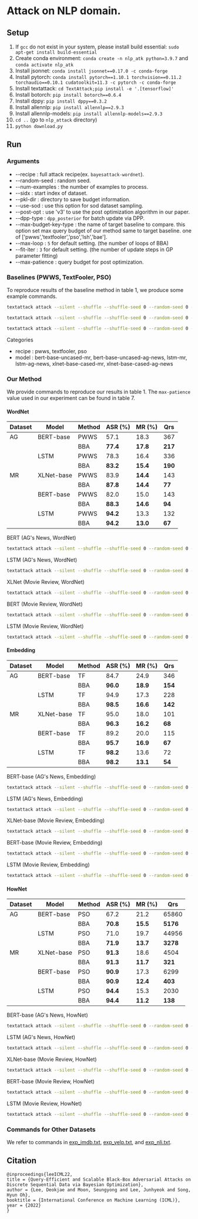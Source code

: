# Attack on NLP domain.

## Setup
1. If `gcc` do not exist in your system, please install build essential: `sudo apt-get install build-essential`
2. Create conda environment: `conda create -n nlp_atk python=3.9.7` and `conda activate nlp_atk`
3. Install jsonnet: `conda install jsonnet==0.17.0 -c conda-forge`
4. Install pytorch: `conda install pytorch==1.10.1 torchvision==0.11.2 torchaudio==0.10.1 cudatoolkit=11.3 -c pytorch -c conda-forge`
5. Install textattack: `cd TextAttack;pip install -e '.[tensorflow]'`
6. Install botorch: `pip install botorch==0.6.4`
7. Install dppy: `pip install dppy==0.3.2`
8. Install allennlp: `pip install allennlp==2.9.3`
9. Install allennlp-models: `pip install allennlp-models==2.9.3`
10. `cd ..` (go to `nlp_attack` directory)
11. `python download.py`
## Run

### Arguments
* --recipe : full attack recipe(ex. `bayesattack-wordnet`).
* --random-seed : random seed.
* --num-examples : the number of examples to process.
* --sidx : start index of dataset.
* --pkl-dir : directory to save budget information.
* --use-sod : use this option for sod dataset sampling.
* --post-opt : use 'v3' to use the post optimization algorithm in our paper.
* --dpp-type : `dpp_posterior` for batch update via DPP.
* --max-budget-key-type : the name of target baseline to compare. this option set max query budget of our method same to target baseline. one of ['pwws','textfooler','pso','lsh','bae'].
* --max-loop : `5` for default setting. (the number of loops of BBA)
* --fit-iter : `3` for default setting. (the number of update steps in GP parameter fitting)
* --max-patience : query budget for post optimization.


### Baselines (PWWS, TextFooler, PSO)
To reproduce results of the baseline method in table 1, we produce some example commands.

```bash
textattack attack --silent --shuffle --shuffle-seed 0 --random-seed 0 --product-space --recipe pwws --model bert-base-uncased-mr --num-examples 500 --sidx 0 --pkl-dir RESULTS
```

```bash
textattack attack --silent --shuffle --shuffle-seed 0 --random-seed 0 --product-space --recipe textfooler --model lstm-ag-news --num-examples 500 --sidx 0 --pkl-dir RESULTS
```

```bash
textattack attack --silent --shuffle --shuffle-seed 0 --random-seed 0 --product-space --recipe pso --model xlnet-base-cased-mr --num-examples 500 --sidx 0 --pkl-dir RESULTS
```

Categories
* recipe : pwws, textfooler, pso 
* model : bert-base-uncased-mr, bert-base-uncased-ag-news, lstm-mr, lstm-ag-news, xlnet-base-cased-mr, xlnet-base-cased-ag-news

### Our Method
We provide commands to reproduce our results in table 1. The `max-patience` value used in our experiment can be found in table 7.

#### WordNet 
|Dataset|Model|Method | ASR (\%)| MR (\%)| Qrs |
|---|---|---|---|---|---|
|AG|BERT-base| PWWS| 57.1| 18.3|   367|
||    | BBA| __77.4__| __17.8__|   __217__|
||LSTM| PWWS| 78.3| 16.4|   336|
||    | BBA| __83.2__| __15.4__|   __190__|
|MR|XLNet-base| PWWS| 83.9| __14.4__|   143|
||    | BBA| __87.8__| __14.4__|    __77__|
||BERT-base| PWWS| 82.0| 15.0|   143|
||    | BBA| __88.3__| __14.6__|    __94__|
||LSTM| PWWS| __94.2__| 13.3|   132|
||    | BBA| __94.2__| __13.0__|    __67__|

BERT (AG's News, WordNet)
```bash
textattack attack --silent --shuffle --shuffle-seed 0 --random-seed 0 --recipe bayesattack-wordnet --model bert-base-uncased-ag-news --num-examples 500 --sidx 0 --pkl-dir RESULTS --post-opt v3 --use-sod --dpp-type dpp_posterior --max-budget-key-type pwws --max-patience 50
```
LSTM (AG's News, WordNet)
```bash
textattack attack --silent --shuffle --shuffle-seed 0 --random-seed 0 --recipe bayesattack-wordnet --model lstm-ag-news --num-examples 500 --sidx 0 --pkl-dir RESULTS --post-opt v3 --use-sod --dpp-type dpp_posterior --max-budget-key-type pwws --max-patience 50
```
XLNet (Movie Review, WordNet)
```bash
textattack attack --silent --shuffle --shuffle-seed 0 --random-seed 0 --recipe bayesattack-wordnet --model xlnet-base-cased-mr --num-examples 500 --sidx 0 --pkl-dir RESULTS --post-opt v3 --use-sod --dpp-type dpp_posterior --max-budget-key-type pwws --max-patience 100
```
BERT (Movie Review, WordNet)
```bash
textattack attack --silent --shuffle --shuffle-seed 0 --random-seed 0 --recipe bayesattack-wordnet --model bert-base-uncased-mr --num-examples 500 --sidx 0 --pkl-dir RESULTS --post-opt v3 --use-sod --dpp-type dpp_posterior --max-budget-key-type pwws --max-patience 50
```
LSTM (Movie Review, WordNet)
```bash
textattack attack --silent --shuffle --shuffle-seed 0 --random-seed 0 --recipe bayesattack-wordnet --model lstm-mr --num-examples 500 --sidx 0 --pkl-dir RESULTS --post-opt v3 --use-sod --dpp-type dpp_posterior --max-budget-key-type pwws --max-patience 50
```



#### Embedding

|Dataset|Model|Method | ASR (\%)| MR (\%)| Qrs | 
|---|---|---|---|---|---|
|AG|BERT-base|   TF| 84.7| 24.9|   346|
||    | BBA| __96.0__| __18.9__|   __154__|
||LSTM|   TF| 94.9| 17.3|   228|
||    | BBA| __98.5__| __16.6__|   __142__|
|MR|XLNet-base|   TF| 95.0| 18.0|   101|
||    | BBA| __96.3__| __16.2__|    __68__|
||BERT-base|   TF| 89.2| 20.0|   115|
||    | BBA| __95.7__| __16.9__|    __67__|
||LSTM|   TF| __98.2__| 13.6|    72|
||    | BBA| __98.2__| __13.1__|    __54__|

BERT-base (AG's News, Embedding)
```bash
textattack attack --silent --shuffle --shuffle-seed 0 --random-seed 0 --recipe bayesattack-embedding --model bert-base-uncased-ag-news --num-examples 500 --sidx 0 --pkl-dir RESULTS --post-opt v3 --use-sod --dpp-type dpp_posterior --max-budget-key-type textfooler --max-patience 20
```
LSTM (AG's News, Embedding)
```bash
textattack attack --silent --shuffle --shuffle-seed 0 --random-seed 0 --recipe bayesattack-embedding --model lstm-ag-news --num-examples 500 --sidx 0 --pkl-dir RESULTS --post-opt v3 --use-sod --dpp-type dpp_posterior --max-budget-key-type textfooler --max-patience 20
```
XLNet-base (Movie Review, Embedding)
```bash
textattack attack --silent --shuffle --shuffle-seed 0 --random-seed 0 --recipe bayesattack-embedding --model xlnet-base-cased-mr --num-examples 500 --sidx 0 --pkl-dir RESULTS --post-opt v3 --use-sod --dpp-type dpp_posterior --max-budget-key-type textfooler --max-patience 20
```
BERT-base (Movie Review, Embedding)
```bash
textattack attack --silent --shuffle --shuffle-seed 0 --random-seed 0 --recipe bayesattack-embedding --model bert-base-uncased-mr --num-examples 500 --sidx 0 --pkl-dir RESULTS --post-opt v3 --use-sod --dpp-type dpp_posterior --max-budget-key-type textfooler --max-patience 20
```
LSTM (Movie Review, Embedding)
```bash
textattack attack --silent --shuffle --shuffle-seed 0 --random-seed 0 --recipe bayesattack-embedding --model lstm-mr --num-examples 500 --sidx 0 --pkl-dir RESULTS --post-opt v3 --use-sod --dpp-type dpp_posterior --max-budget-key-type textfooler --max-patience 20
```

#### HowNet

|Dataset|Model|Method | ASR (\%)| MR (\%)| Qrs |
|---|---|---|---|---|---|
|AG|BERT-base|  PSO| 67.2| 21.2| 65860|
||    |BBA| __70.8__| __15.5__|  __5176__|
||LSTM|  PSO| 71.0| 19.7| 44956|
||    | BBA| __71.9__| __13.7__|  __3278__|
|MR|XLNet-base|  PSO| __91.3__| 18.6|  4504|
||    | BBA| __91.3__| __11.7__|   __321__|
||BERT-base|  PSO| __90.9__| 17.3|  6299|
||    | BBA| __90.9__| __12.4__|   __403__|
||LSTM|  PSO| __94.4__| 15.3|  2030|
||    | BBA| __94.4__| __11.2__|   __138__|

BERT-base (AG's News, HowNet)
```bash
textattack attack --silent --shuffle --shuffle-seed 0 --random-seed 0 --recipe bayesattack-hownet --model bert-base-uncased-ag-news --num-examples 500 --sidx 0 --pkl-dir RESULTS --post-opt v3 --use-sod --dpp-type dpp_posterior --max-budget-key-type pso --max-patience 100
```
LSTM (AG's News, HowNet)
```bash
textattack attack --silent --shuffle --shuffle-seed 0 --random-seed 0 --recipe bayesattack-hownet --model lstm-ag-news --num-examples 500 --sidx 0 --pkl-dir RESULTS --post-opt v3 --use-sod --dpp-type dpp_posterior --max-budget-key-type pso --max-patience 100
```
XLNet-base (Movie Review, HowNet)
```bash
textattack attack --silent --shuffle --shuffle-seed 0 --random-seed 0 --recipe bayesattack-hownet --model xlnet-base-cased-mr --num-examples 500 --sidx 0 --pkl-dir RESULTS --post-opt v3 --use-sod --dpp-type dpp_posterior --max-budget-key-type pso --max-patience 100
```
BERT-base (Movie Review, HowNet)
```bash
textattack attack --silent --shuffle --shuffle-seed 0 --random-seed 0 --recipe bayesattack-hownet --model bert-base-uncased-mr --num-examples 500 --sidx 0 --pkl-dir RESULTS --post-opt v3 --use-sod --dpp-type dpp_posterior --max-budget-key-type pso --max-patience 100
```
LSTM (Movie Review, HowNet)
```bash
textattack attack --silent --shuffle --shuffle-seed 0 --random-seed 0 --recipe bayesattack-hownet --model lstm-mr  --num-examples 500 --sidx 0 --pkl-dir RESULTS --post-opt v3 --use-sod --dpp-type dpp_posterior --max-budget-key-type pso --max-patience 100
```



### Commands for Other Datasets
We refer to commands in [exp_imdb.txt](exp_imdb.txt), [exp_yelp.txt](exp_yelp.txt), and [exp_nli.txt](exp_nli.txt).

## Citation
```
@inproceedings{leeICML22,
title = {Query-Efficient and Scalable Black-Box Adversarial Attacks on Discrete Sequential Data via Bayesian Optimization},
author = {Lee, Deokjae and Moon, Seungyong and Lee, Junhyeok and Song, Hyun Oh},
booktitle = {International Conference on Machine Learning (ICML)},
year = {2022}
}
```
